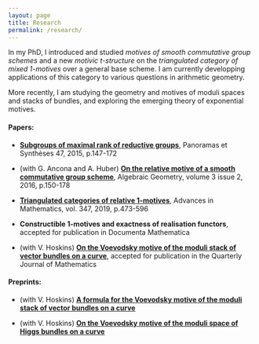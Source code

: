 ```yaml
---
layout: page
title: Research
permalink: /research/
---
```


In my PhD, I introduced and studied *motives of smooth commutative group schemes* and a new *motivic t-structure* on the *triangulated category of mixed 1-motives* over a general base scheme. I am currently developping applications of this category to various questions in arithmetic geometry.

More recently, I am studying the geometry and motives of moduli spaces and stacks of bundles, and exploring the emerging theory of exponential motives.

#### Papers:

* [**Subgroups of maximal rank of reductive groups**](https://smf.emath.fr/publications/sous-groupes-de-groupes-reductifs-de-rang-maximal), Panoramas et Synthèses 47, 2015, p.147-172

* (with G. Ancona and A. Huber) [**On the relative motive of a smooth commutative group scheme**](http://algebraicgeometry.nl/2016-2/2016-2-008.pdf), Algebraic Geometry, volume 3 issue 2, 2016, p.150-178

* [**Triangulated categories of relative 1-motives**](https://www.sciencedirect.com/science/article/pii/S0001870819301124), Advances in Mathematics, vol. 347, 2019, p.473-596

* **Constructible 1-motives and exactness of realisation functors**, accepted for publication in Documenta Mathematica

* (with V. Hoskins) [**On the Voevodsky motive of the moduli stack of vector bundles on a curve**](https://arxiv.org/abs/1711.11072), accepted for publication in the Quarterly Journal of Mathematics


#### Preprints:


* (with V. Hoskins) [**A formula for the Voevodsky motive of the moduli stack of vector bundles on a curve**](https://arxiv.org/abs/1809.02150)

* (with V. Hoskins) [**On the Voevodsky motive of the moduli space of Higgs bundles on a curve**](https://arxiv.org/abs/1910.04440)
